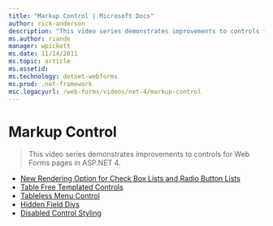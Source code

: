 ```yaml
---
title: "Markup Control | Microsoft Docs"
author: rick-anderson
description: "This video series demonstrates improvements to controls for Web Forms pages in ASP.NET 4."
ms.author: riande
manager: wpickett
ms.date: 11/14/2011
ms.topic: article
ms.assetid: 
ms.technology: dotnet-webforms
ms.prod: .net-framework
msc.legacyurl: /web-forms/videos/net-4/markup-control
---
```

Markup Control
====================
> This video series demonstrates improvements to controls for Web Forms pages in ASP.NET 4.


- [New Rendering Option for Check Box Lists and Radio Button Lists](aspnet-4-quick-hit-new-rendering-option-for-check-box-lists-and-radio-button-lists.md)
- [Table Free Templated Controls](aspnet-4-quick-hit-table-free-templated-controls.md)
- [Tableless Menu Control](aspnet-4-quick-hit-tableless-menu-control.md)
- [Hidden Field Divs](aspnet-4-quick-hit-hidden-field-divs.md)
- [Disabled Control Styling](aspnet-4-quick-hit-disabled-control-styling.md)